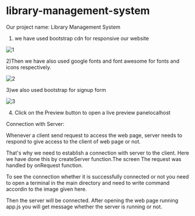 # library-management-system


Our project name: Library Management System

1) we have used bootstrap cdn for responsive our website

![1](https://user-images.githubusercontent.com/43327928/49728305-90d86a80-fc9c-11e8-8afd-7fd74a7e9270.png)

2)Then we have also used google fonts and font awesome for fonts and icons respectively.

![2](https://user-images.githubusercontent.com/43327928/49728332-9f268680-fc9c-11e8-8807-c665e3503743.png)

3)we also used bootstrap for signup form

![3](https://user-images.githubusercontent.com/43327928/49728345-a51c6780-fc9c-11e8-96ab-9336ecc6f3e1.png)

4) Click on the Preview button to open a live preview panelocalhost 











Connection with Server:

Whenever a client send request to access the web page, server needs to respond to give access to the client of web page or not. 

That's why we need to establish a connection with server to the client. Here we have done this by createServer function.The screen The request was handled by onRequest function. 

To see the connection whether it is successfully connected or not you need to open a terminal in the main directory and need to write command accordin to the image given here.

Then the server will be connected. After opening the web page running app.js you will get message whether the server is running or not.  

